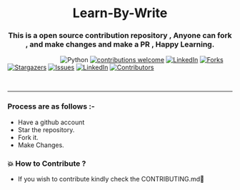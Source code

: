 


<h1 align= "center"><b>Learn-By-Write</b></h1> 

<div align= "center">
  <h3> This is a open source contribution repository , Anyone can fork , and make changes and  make a PR , Happy Learning.</h3>
</div>


&nbsp;&nbsp;&nbsp;&nbsp;&nbsp;&nbsp;&nbsp;&nbsp;&nbsp;&nbsp;&nbsp;&nbsp;&nbsp;&nbsp;&nbsp;&nbsp;&nbsp;&nbsp;&nbsp;&nbsp;&nbsp;&nbsp;&nbsp;&nbsp;&nbsp;&nbsp;&nbsp;&nbsp;&nbsp;
![Python](https://img.shields.io/badge/python-v3.6+-blue.svg)
[![contributions welcome](https://img.shields.io/badge/contributions-welcome-brightgreen.svg?style=flat)](https://github.com/akrish4/Learn-By-Write/issues)
[![LinkedIn](https://img.shields.io/github/license/akrish4/Learn-By-Write?style=flat-square)](https://github.com/akrish4/Learn-By-Write)
[![Forks](https://img.shields.io/github/forks/akrish4/Learn-By-Write.svg?logo=github)](https://github.com/akrish4/Learn-By-Write/network/members)
[![Stargazers](https://img.shields.io/github/stars/akrish4/Learn-By-Write.svg?logo=github)](https://github.com/akrish4/Learn-By-Write/stargazers)
[![Issues](https://img.shields.io/github/issues/akrish4/Learn-By-Write.svg?logo=github)](https://github.com/akrish4/Learn-By-Write/issues)
[![LinkedIn](https://img.shields.io/badge/-LinkedIn-black.svg?style=flat-square&logo=linkedin&colorB=555)](https://www.linkedin.com/in/)
[![Contributors](https://img.shields.io/github/contributors/akrish4/Learn-By-Write.svg?logo=github)](https://img.shields.io/github/contributors/akrish4/Learn-By-Write)

<br>

-----

### Process are as follows :- 
* Have a github account  
* Star the repository.
* Fork it.
* Make Changes. 

   
### 💥 How to Contribute ?
- If you wish to contribute kindly check the CONTRIBUTING.md🤝







<!-- markdownlint-enable -->
<!-- prettier-ignore-end -->
<!-- ALL-CONTRIBUTORS-LIST:END -->
